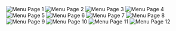 <!DOCTYPE html>
<html lang="en">
<head>
  <meta charset="UTF-8">
</head>
<body>

  <img src="menu1.jpg" alt="Menu Page 1">
  <img src="menu2.jpg" alt="Menu Page 2">
  <img src="menu3.jpg" alt="Menu Page 3">
  <img src="menu4.jpg" alt="Menu Page 4">
  <img src="menu5.jpg" alt="Menu Page 5">
  <img src="menu6.jpg" alt="Menu Page 6">
  <img src="menu7.jpg" alt="Menu Page 7">
  <img src="menu8.jpg" alt="Menu Page 8">
  <img src="menu9.jpg" alt="Menu Page 9">
  <img src="menu10.jpg" alt="Menu Page 10">
  <img src="menu11.jpg" alt="Menu Page 11">
  <img src="menu12.jpg" alt="Menu Page 12">

</body>
</html>
